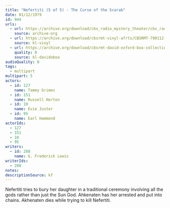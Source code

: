 ```yaml
---
title: "Nefertiti (5 of 5) - The Curse of the Scarab"
date: 01/12/1979
id: 944
urls: 
  - url: https://archive.org/download/cbs_radio_mystery_theater/cbs_radio_mystery_theater-0901-0950.zip/cbs_radio_mystery_theater-0901-0950%2Fcbsrmt_0944_neferitiri_part_5_the_curse_of_the_scarab.mp3
    source: archive-org
  - url: https://archive.org/download/cbsrmt-vinyl-afrts/CBSRMT-790112-0944-Nefertiti-The-Curse-Of-The-Scarab_afrts.mp3
    source: kl-vinyl
  - url: https://archive.org/download/cbsrmt-david-oxford-boa-collection/CBSRMT-790112-0944-Nefertiti-Part-V---The-Curse-of-the-Scarab-(AFRTS)-(256-44)-{BoA}.mp3
    quality: 0
    source: kl-davidoboa
audioQuality: 0
tags: 
  - multipart
multipart: 5
actors:  
  - id: 127
    name: Tammy Grimes  
  - id: 151
    name: Russell Horton  
  - id: 10
    name: Evie Juster  
  - id: 95
    name: Earl Hammond
actorIds:  
  - 127  
  - 151  
  - 10  
  - 95
writers:  
  - id: 288
    name: G. Frederick Lewis
writerIds:  
  - 288
notes: 
descriptionSource: kf
---
```

Nefertiti tries to bury her daughter in a traditional ceremony involving all the gods rather than just the Sun God. Ahkenaten has her arrested and put into chains. Akhenaten dies while trying to kill Nefertiti.